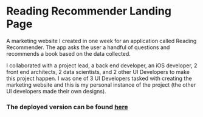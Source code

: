 # Reading Recommender Landing Page
A marketing website I created in one week for an application called Reading Recommender. The app asks the user a handful of questions and recommends a book based on the data collected.

I collaborated with a project lead, a back end developer, an iOS developer, 2 front end architects, 2 data scientists, and 2 other UI Developers to make this project happen. I was one of 3 UI Developers tasked with creating the marketing website and this is my personal instance of the project (the other UI developers made their own designs).

### The deployed version can be found [here](https://jaytee-reading-recommender.netlify.com/)
